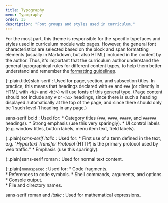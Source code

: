 ```yaml
---
title: Typography
menu: Typography
order: 35
description: "Font groups and styles used in curriculum."
---
```


For the most part, this theme is responsible for the specific typefaces and styles used in curriculum module web pages. However, the general font characteristics are selected based on the block and span formatting elements (usually in Markdown, but also HTML) included in the content by the author. Thus, it's important that the curriculum author understand the general typographical rules for different content types, to help them better understand and remember the [formatting guidelines](formatting.md).



{:.plain.title}slab-serif
: Used for page, section, and subsection titles. In practice, this means that headings declared with `##` and `###` (or directly in HTML with `<h2>` and `<h3>`) will use fonts of this general type. (Page content should not include any `#` or `<h1>` headings, since there is such a heading displayed automatically at the top of the page, and since there should only be 1 such level-1 heading in any page.)

sans-serif bold
: Used for:
    * Category titles (`###`, `####`, `#####`, and `######` headings).
    * Strong emphasis (use this very sparingly).
    * UI control labels (e.g. window titles, button labels, menu item text, field labels).
    
{:.plain}_sans-serif italic_
: Used for:
    * First use of a term defined in the text, e.g. "_Hypertext Transfer Protocol_ (HTTP) is the primary protocol used by web traffic."
    * Emphasis (use this sparingly).
    
{:.plain}sans-serif roman
: Used for normal text content.

{:.plain}`monospaced`
: Used for:
    * Code fragments.    
    * References to code symbols.
    * Shell commands, arguments, and options.    
    * Console output.    
    * File and directory names.
    
$\text{sans-serif roman and }italic$
: Used for mathematical expressions.